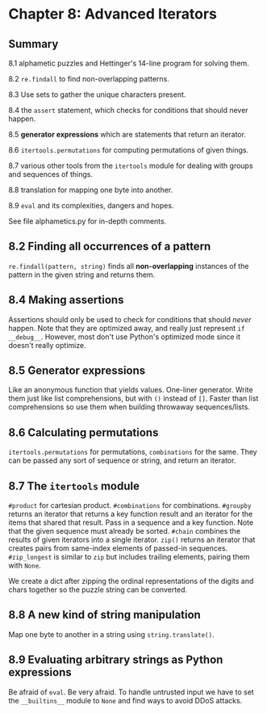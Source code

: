# Chapter 8: Advanced Iterators

## Summary

8.1 alphametic puzzles and Hettinger's 14-line program for solving them.

8.2 `re.findall` to find non-overlapping patterns.

8.3 Use sets to gather the unique characters present.

8.4 the `assert` statement, which checks for conditions that should never happen.

8.5 **generator expressions** which are statements that return an iterator.

8.6 `itertools.permutations` for computing permutations of given things.

8.7 various other tools from the `itertools` module for dealing with groups and sequences of things.

8.8 translation for mapping one byte into another.

8.9 `eval` and its complexities, dangers and hopes.

See file alphametics.py for in-depth comments.

## 8.2 Finding all occurrences of a pattern
`re.findall(pattern, string)` finds all **non-overlapping** instances of the pattern in the given string and returns them.


## 8.4 Making assertions
Assertions should only be used to check for conditions that should *never* happen.
Note that they are optimized away, and really just represent `if __debug__`.
However, most don't use Python's optimized mode since it doesn't really optimize.


## 8.5 Generator expressions
Like an anonymous function that yields values.
One-liner generator.
Write them just like list comprehensions, but with `()` instead of `[]`.
Faster than list comprehensions so use them when building throwaway sequences/lists.


## 8.6 Calculating permutations
`itertools.permutations` for permutations, `combinations` for the same.
They can be passed any sort of sequence or string, and return an iterator.


## 8.7 The `itertools` module
`#product` for cartesian product.
`#combinations` for combinations.
`#groupby` returns an iterator that returns a key function result and an iterator for the items that shared that result. Pass in a sequence and a key function.
Note that the given sequence must already be sorted.
`#chain` combines the results of given iterators into a single iterator.
`zip()` returns an iterator that creates pairs from same-index elements of passed-in sequences.
`#zip_longest` is similar to `zip` but includes trailing elements, pairing them with `None`.

We create a dict after zipping the ordinal representations of the digits and chars together so the puzzle string can be converted.


## 8.8 A new kind of string manipulation
Map one byte to another in a string using `string.translate()`.


## 8.9 Evaluating arbitrary strings as Python expressions
Be afraid of `eval`. Be very afraid.
To handle untrusted input we have to set the `__builtins__` module to `None` and find ways to avoid DDoS attacks.
